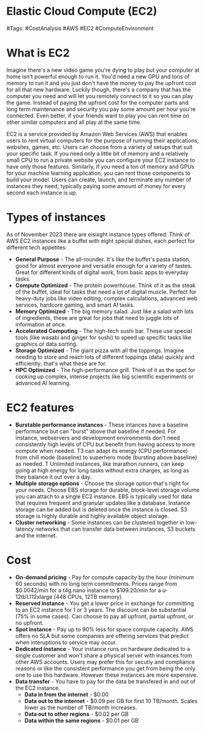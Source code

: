 # Elastic Cloud Compute (EC2)
#Tags: #CostAnalysis #AWS #EC2 #ComputeEnvironment

# What is EC2
Imagine there's a new video game you're dying to play but your computer at home isn't powerful enough to run it. You'd need a new GPU and tons of memory to run it and you just don't have the money to pay the upfront cost for all that new hardware. Luckily though, there's a company that has the computer you need and will let you remotely connect to it so you can play the game. Instead of paying the upfront cost for the computer parts and long term maintenance and security you pay some amount per hour you're connected. Even better, if your friends want to play you can rent time on other similar computers and all play at the same time.

EC2 is a service provided by Amazon Web Services (AWS) that enables users to rent virtual computers for the purpose of running their applications, websites, games, etc. Users can choose from a variety of setups that suit your specific task. If you need only a little bit of memory and a relatively small CPU to run a private website you can configure your EC2 instance to have only those features. Similarly, if you need a ton of memory and GPUs for your machine learning application, you can rent those components to build your model. Users can create, launch, and terminate any number of instances they need; typically paying some amount of money for every second each instance is up.

# Types of instances
As of November 2023 there are eisixght instance types offered. Think of AWS EC2 instances like a buffet with eight special dishes, each perfect for different tech appetites:

- **General Purpose** - The all-rounder. It's like the buffet's pasta station, good for almost everyone and versatile enough for a variety of tastes. Great for different kinds of digital work, from basic apps to everyday tasks.
- **Compute Optimized** - The protein powerhouse. Think of it as the steak of the buffet, ideal for tasks that need a lot of digital muscle. Perfect for heavy-duty jobs like video editing, complex calculations, advanced web services, hardcore gaming, and smart AI tasks.
- **Memory Optimized** - The big memory salad. Just like a salad with lots of ingredients, these are great for jobs that need to juggle lots of information at once.
- **Accelerated Computing** - The high-tech sushi bar. These use special tools (like wasabi and ginger for sushi) to speed up specific tasks like graphics or data sorting.
- **Storage Optimized** - The giant pizza with all the toppings. Imagine needing to store and reach lots of different toppings (data) quickly and efficiently; that's what these are for.
- **HPC Optimized** - The high-performance grill. Think of it as the spot for cooking up complex, intense projects like big scientific experiments or advanced AI learning.

# EC2 features
- **Burstable performance instances** - These intances have a baseline performance but can "burst" above that baseline if needed. For instance, webservers and development environments don't need consistently high levels of CPU but benefit from having access to more compute when needed. T3 can adapt its energy (CPU performance) from chill mode (baseline) to superhero mode (bursting above baseline) as needed. T Unlimited instances, like marathon runners, can keep going at high energy for long tasks without extra charges, as long as they balance it out over a day.
- **Multiple storage options** - Choose the storage option that's right for your needs. Choose EBS storage for durable, block-level storage volume you can attach to a single EC2 instance. EBS is typically used for data that requires frequent and granular updates like a database. Instance storage can be added but is deleted once the instance is closed. S3 storage is highly durable and highly available object storage.
- **Cluster networking** - Some instances can be clustered together in low-latency networks that can transfer data between instances, S3 buckets and the internet. 

# Cost
- **On-demand pricing** - Pay for compute capacity by the hour (minimum 60 seconds) with no long term commitments. Prices range from $0.0042/min for a t4g.nano instance to $109.20/min for a u-12tb1.112xlarge (448 CPUs, 12TB memory).
- **Reserved instance** - You get a lower price in exchange for committing to an EC2 instance for 1 or 3 years. The discount can be substantial (75% in some cases). Can choose to pay all upfront, partial upfront, or no upfront.
- **Spot instance** - Pay up to 90% less for space compute capacity. AWS offers no SLA but some companies are offering services that predict when interuptions to service may occur. 
- **Dedicated instance** - Your instance runs on hardware dedicated to a single customer and won't share a physical server with insances from other AWS accounts. Users may prefer this for secutiy and compliance reasons or like the consistent performance you get from being the only one to use this hardware. However these instances are more expensive.
- **Data transfer** - You have to pay for the data be transfered in and out of the EC2 instance. 
    - **Data in from the internet** - $0.00
    - **Data out to the internet** - $0.09 per GB for first 10 TB/month. Scales lower as the number of TB/month increases.
    - **Data out to other regions** - $0.02 per GB
    - **Data within the same regions** - $0.01 per GB